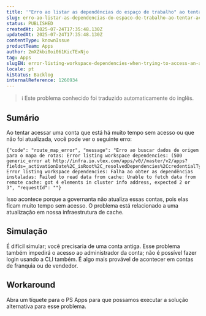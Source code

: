 ```yaml
---
title: '"Erro ao listar as dependências do espaço de trabalho" ao tentar acessar uma conta'
slug: erro-ao-listar-as-dependencias-do-espaco-de-trabalho-ao-tentar-acessar-uma-conta
status: PUBLISHED
createdAt: 2025-07-24T17:35:48.130Z
updatedAt: 2025-07-24T17:35:48.130Z
contentType: knownIssue
productTeam: Apps
author: 2mXZkbi0oi061KicTExNjo
tag: Apps
slugEN: error-listing-workspace-dependencies-when-trying-to-access-an-account
locale: pt
kiStatus: Backlog
internalReference: 1260934
---
```


>ℹ️ Este problema conhecido foi traduzido automaticamente do inglês.

## Sumário


Ao tentar acessar uma conta que está há muito tempo sem acesso ou que não foi atualizada, você pode ver o seguinte erro:


    {"code": "route_map_error", "message": "Erro ao buscar dados de origem para o mapa de rotas: Error listing workspace dependencies: (500 generic_error at http://infra.io.vtex.com/apps/v0//master/v2/apps?fields=_activationDate%2C_isRoot%2C_resolvedDependencies%2CcredentialType%2Clink%2Cname%2Cpolicies%2Cregistry%2Cvendor%2Cversion) Error listing workspace dependencies: Falha ao obter as dependências instaladas: Failed to read data from cache: Unable to fetch data from remote cache: got 4 elements in cluster info address, expected 2 or 3", "requestId": ""}


Isso acontece porque a governanta não atualiza essas contas, pois elas ficam muito tempo sem acesso. O problema está relacionado a uma atualização em nossa infraestrutura de cache.
## Simulação


É difícil simular; você precisaria de uma conta antiga. Esse problema também impedirá o acesso ao administrador da conta; não é possível fazer login usando a CLI também. É algo mais provável de acontecer em contas de franquia ou de vendedor.


## Workaround


Abra um tíquete para o PS Apps para que possamos executar a solução alternativa para esse problema.



